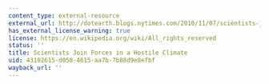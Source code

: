 ```yaml
---
content_type: external-resource
external_url: http://dotearth.blogs.nytimes.com/2010/11/07/scientists-join-forces-in-a-hostile-climate/?scp=1&sq=American%20Geophysical%20Union&st=cse
has_external_license_warning: true
license: https://en.wikipedia.org/wiki/All_rights_reserved
status: ''
title: Scientists Join Forces in a Hostile Climate
uid: 43192615-d058-4615-aa7b-7b88d9e8efbf
wayback_url: ''
---
```

